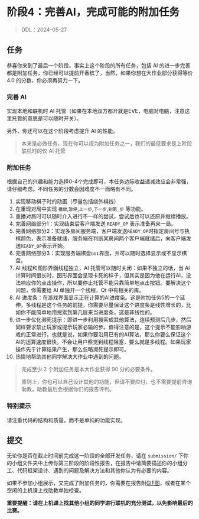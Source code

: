 # 阶段4：完善AI，完成可能的附加任务

> DDL：2024-05-27

## 任务

恭喜你来到了最后一个阶段，事实上这个阶段的所有任务，包括 AI 的进一步完善都是附加任务，你已经可以提前开香槟了，当然，如果你想在大作业部分获得等价 4.0 的分数，你必须再努力一下。

### 完善 AI

实现本地和联机时 AI 托管（如果在本地双方都开就是EVE，电脑对电脑，注意这里托管的意思是可以随时开关）。

另外，你还可以在这个阶段考虑提升 AI 的性能。

> 本来是必做任务，现在你可以视为附加任务之一，我们的最低要求是上阶段联机时的仅 AI 托管

### 附加任务

根据自己的兴趣和能力选择0-4个完成即可，本任务边际收益递减效应会非常强，请仔细考虑。不同任务的分数会因难度不一而略有不同。

1. 实现移动棋子时的动画（尽量包括绕外棋线）
2. 在重现对局中实现 `播放`,`暂停`,`上一步`,`下一步`,`到第_步` 等功能。
3. 重播对局时可以随时介入进行不一样的尝试，尝试后也可以还原并继续播放。
4. 完善网络部分1：实现结束后客户端发送 `READY_OP` 表示准备再来一局。
5. 完善网络部分2：实现多房间服务端，客户端发送`READY_OP`时指定房间号与执棋颜色，表示准备就绪，服务端在判断某房间两个客户端就绪后，向客户端发送`READY_OP`表示开始。
6. 完善网络部分3：实现服务端棋盘`GUI`界面，并可以随时选择显示或不显示棋盘。
7. AI 线程和图形界面线程独立，AI 托管可以随时关闭：如果不独立的话，当 AI 计算时间很长时，图形界面会呈现卡死的样子，但其实是因为他在运行AI，没法响应你的点击操作，所以要停止托管不能只靠简单地点击按钮。要解决这个问题，你需要给 AI 单独开一个线程，Qt 中有相关的库。
8. AI 进度条：在游戏界面显示正在计算的AI进度条。这是附加任务5的一个延伸，多线程是这个任务的前提，你需要尽量保证这个进度条是线性增长的，比如你不能简单地用搜索到第几层来当进度条，这是非线性的。
9. 进一步优化濒死提示：即进一步利用搜索或其他算法，连续预测后几步，然后同样要求禁止玩家或提示玩家必输的步。值得注意的是，这个提示不能影响游戏的正常进行，也就是说，如果你要沿用已有的AI算法，那么你要么保证这个AI的运算速度很快，不会让用户察觉到线程阻塞，要么就是多线程。如果玩家操作先于计算结果产生，那么忽略濒死提示即可。
10. 热情地帮助其他同学解决大作业中遇到的问题。

> 完成至少 2 个附加任务是本大作业获得 90 分的必要条件。
> 
> 原则上，你也可以自己设计其他的功能，但请不要应付，也不需要提前咨询助教，助教最后会根据你们的报告评判。

### 特别提示

请注重代码的结构和质量，而不是单纯的功能实现。

## 提交

无论你是否在截止时间前完成这一阶段的全部开发任务，请在 `submission/` 下你的小组文件夹中上传你第三阶段的阶段性报告，在报告中请简要描述你的小组分工、代码框架设计、遇到的问题及解决方法和其他你认为有必要的内容。

如果不参加小组展示，又完成了附加任务的，你需要在报告附[GIF图](https://www.screentogif.com/)，或者在某个空闲的上机课上找助教单独检查。

**重要提醒：请在上机课上找其他小组的同学进行联机的充分测试，以免影响最后的比赛。**
